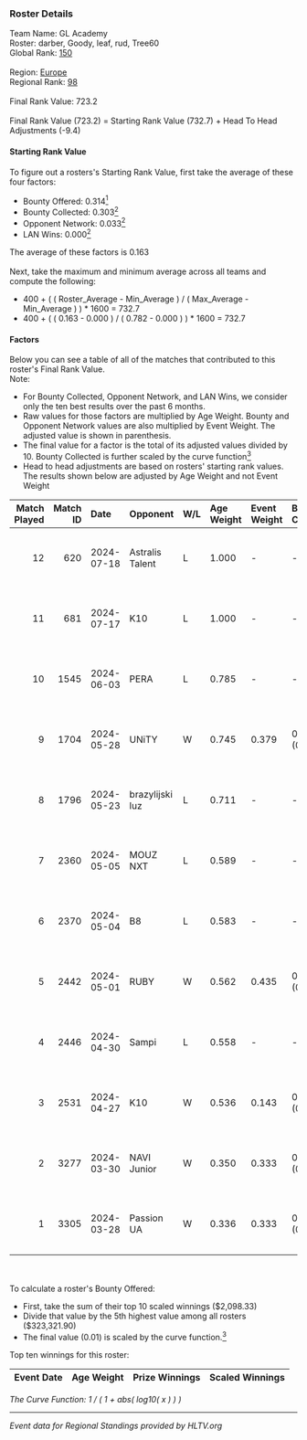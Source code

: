 ### Roster Details<br />
Team Name: GL Academy<br />
Roster: darber, Goody, leaf, rud, Tree60<br />
Global Rank: [150](../standings_global.md)<br />
<br />
Region: [Europe]( ../standings_europe.md)<br />
Regional Rank: [98]( ../standings_europe.md)<br />
<br />
Final Rank Value:  723.2<br />
<br />
Final Rank Value (723.2) = Starting Rank Value (732.7) + Head To Head Adjustments (-9.4)<br />

#### Starting Rank Value<br />
To figure out a rosters's Starting Rank Value, first take the average of these four factors:<br />
- Bounty Offered: 0.314[<sup>1</sup>](#table2)
- Bounty Collected: 0.303[<sup>2</sup>](#table1)
- Opponent Network: 0.033[<sup>2</sup>](#table1)
- LAN Wins: 0.000[<sup>2</sup>](#table1)

The average of these factors is 0.163<br />
<br />
Next, take the maximum and minimum average across all teams and compute the following:<br />
- 400 + ( ( Roster_Average - Min_Average ) / ( Max_Average - Min_Average ) ) * 1600 = 732.7
- 400 + ( ( 0.163 - 0.000 ) / ( 0.782 - 0.000 ) ) * 1600 = 732.7


#### Factors<br />
Below you can see a table of all of the matches that contributed to this roster's Final Rank Value.<br />
Note:<br />

- For Bounty Collected, Opponent Network, and LAN Wins, we consider only the ten best results over the past 6 months.
- Raw values for those factors are multiplied by Age Weight. Bounty and Opponent Network values are also multiplied by Event Weight. The adjusted value is shown in parenthesis.
- The final value for a factor is the total of its adjusted values divided by 10. Bounty Collected is further scaled by the curve function[<sup>3</sup>](#curveFunction)
- Head to head adjustments are based on rosters' starting rank values. The results shown below are adjusted by Age Weight and not Event Weight
<span id="table1"></span><br />


| Match Played | Match ID | Date       | Opponent        | W/L | Age Weight | Event Weight | Bounty Collected | Opponent Network | LAN Wins  | H2H Adj. | Roster                           |
| -: | -: | :- | :- | :- | :- | :- | :- | :- | :- | -: | :- |
|           12 |      620 | 2024-07-18 | Astralis Talent | L   | 1.000      | -            | -                | -                | -         |   -16.32 | darber, Goody, leaf, rud, Tree60 |
|           11 |      681 | 2024-07-17 | K10             | L   | 1.000      | -            | -                | -                | -         |   -17.56 | darber, Goody, leaf, rud, Tree60 |
|           10 |     1545 | 2024-06-03 | PERA            | L   | 0.785      | -            | -                | -                | -         |    -6.47 | darber, Goody, leaf, rud, Tree60 |
|            9 |     1704 | 2024-05-28 | UNiTY           | W   | 0.745      | 0.379        | 0.025 (0.007)    | 0.305 (0.086)    | 0 (0.000) |    17.27 | darber, Goody, leaf, rud, Tree60 |
|            8 |     1796 | 2024-05-23 | brazylijski luz | L   | 0.711      | -            | -                | -                | -         |    -8.71 | darber, Goody, leaf, rud, Tree60 |
|            7 |     2360 | 2024-05-05 | MOUZ NXT        | L   | 0.589      | -            | -                | -                | -         |    -3.39 | darber, Goody, leaf, rud, shadiy |
|            6 |     2370 | 2024-05-04 | B8              | L   | 0.583      | -            | -                | -                | -         |    -3.13 | darber, Goody, leaf, rud, shadiy |
|            5 |     2442 | 2024-05-01 | RUBY            | W   | 0.562      | 0.435        | 0.095 (0.023)    | 0.501 (0.122)    | 0 (0.000) |    12.81 | darber, Goody, leaf, rud, shadiy |
|            4 |     2446 | 2024-04-30 | Sampi           | L   | 0.558      | -            | -                | -                | -         |    -4.98 | darber, Goody, leaf, rud, sSen   |
|            3 |     2531 | 2024-04-27 | K10             | W   | 0.536      | 0.143        | 0.008 (0.001)    | 0.134 (0.010)    | 0 (0.000) |     6.99 | darber, Goody, leaf, rud, sSen   |
|            2 |     3277 | 2024-03-30 | NAVI Junior     | W   | 0.350      | 0.333        | 0.003 (0.000)    | 0.030 (0.004)    | 0 (0.000) |     4.89 | darber, Goody, leaf, nestee, rud |
|            1 |     3305 | 2024-03-28 | Passion UA      | W   | 0.336      | 0.333        | 0.172 (0.019)    | 1.000 (0.112)    | 0 (0.000) |     9.15 | darber, Goody, leaf, nestee, rud |

<br />
<span id="table2"></span><br />
To calculate a roster's Bounty Offered:<br />

- First, take the sum of their top 10 scaled winnings ($2,098.33)
- Divide that value by the 5th highest value among all rosters ($323,321.90)
- The final value (0.01) is scaled by the curve function.[<sup>3</sup>](#curveFunction)

Top ten winnings for this roster:<br />

| Event Date | Age Weight | Prize Winnings | Scaled Winnings |
| :- | -: | :- | :- |


<span id="curveFunction"></span>_The Curve Function: 1 / ( 1 + abs( log10( x ) ) )_<br />

---
_Event data for Regional Standings provided by HLTV.org_<br />
